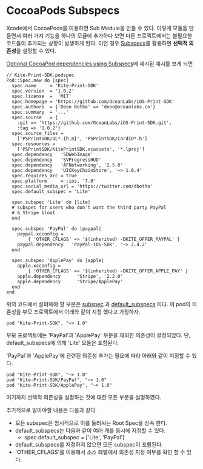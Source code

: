 # CocoaPods Subspecs
Xcode에서 CocoaPods를 이용하면 Sub Module을 만들 수 있다. 이렇게 모듈을 만들면서 여러 가지 기능을 하나의 모귤에 추가하다 보면 다른 프로젝트에서는 불필요한 코드들이 추가되는 상황이 발생하게 된다. 이런 경우 [Subspecs](https://guides.cocoapods.org/syntax/podspec.html#group_subspecs)를 활용하면 **선택적 의존성**을 설정할 수 있다. 

[Optional CocoaPod dependencies using Subspecs](http://www.dbotha.com/2014/12/04/optional-cocoapod-dependencies/)에 제시된 예시를 보게 되면

```cocoapod
// Kite-Print-SDK.podspec
Pod::Spec.new do |spec|
  spec.name     = 'Kite-Print-SDK'
  spec.version  = '1.0.2'
  spec.license  =  'MIT'
  spec.homepage = 'https://github.com/OceanLabs/iOS-Print-SDK'
  spec.authors  = {'Deon Botha' => 'deon@oceanlabs.co'}
  spec.summary  = '...'
  spec.source   = {
    :git => 'https://github.com/OceanLabs/iOS-Print-SDK.git',
    :tag => '1.0.2'}
  spec.source_files =
    ['PSPrintSDK/OL*.{h,m}', 'PSPrintSDK/CardIO*.h']
  spec.resources =
    ['PSPrintSDK/KitePrintSDK.xcassets', '*.lproj']
  spec.dependency   'SDWebImage'
  spec.dependency   'SVProgressHUD'
  spec.dependency   'AFNetworking', '2.5.0'
  spec.dependency   'UICKeyChainStore', '~> 1.0.4'
  spec.requires_arc = true
  spec.platform     = :ios, '7.0'
  spec.social_media_url = 'https://twitter.com/dbotha'
  spec.default_subspec = 'Lite'

  spec.subspec 'Lite' do |lite|
  # subspec for users who don't want the third party PayPal
  # & Stripe bloat
  end

  spec.subspec 'PayPal' do |paypal|
    paypal.xcconfig =  
        { 'OTHER_CFLAGS' => '$(inherited) -DKITE_OFFER_PAYPAL' }
    paypal.dependency   'PayPal-iOS-SDK', '~> 2.4.2'
  end

  spec.subspec 'ApplePay' do |apple|
    apple.xcconfig =   
        { 'OTHER_CFLAGS' => '$(inherited) -DKITE_OFFER_APPLE_PAY' }
    apple.dependency      'Stripe', '2.2.0'
    apple.dependency      'Stripe/ApplePay'
  end
end
```

위의 코드에서 살펴봐야 할 부분은 [subspec](https://guides.cocoapods.org/syntax/podspec.html#subspec) 과 [default_subspecs](https://guides.cocoapods.org/syntax/podspec.html#default_subspecs) 이다.
이 pod의 의존성을 부모 프로젝트에서 아래와 같이 지정 했다고 가정하자.

```cocoapod
pod "Kite-Print-SDK", "~> 1.0"
```

부모 프로젝트에는 'PayPal'과 'ApplePay' 부분을 제외한 의존성이 설정되었다. 단, default_subspecs에 의해 'Lite' 모듈은 포함된다.

'PayPal'과 'ApplePay'에 관련된 의존성 추가는 필요에 따라 아래와 같이 지정할 수 있다.

```cocoapod
pod "Kite-Print-SDK", "~> 1.0"
pod "Kite-Print-SDK/PayPal", "~> 1.0"
pod "Kite-Print-SDK/ApplePay", "~> 1.0"
```

여기까지 선택적 의존성을 설정하는 것에 대한 모든 부분을 설명하였다.


추가적으로 알아야할 내용은 다음과 같다.
* 모든 subspec은 암시적으로 이를 둘러싸는 Root Spec을 상속 한다.
* default_subspecs는 다음과 같이 여러 개를 동시에 지정할 수 있다.
	* spec.default_subspec = ['Lite', 'PayPal']
* default_subspecs를 지정하지 않으면 모든 subspec이 포함된다.
* 'OTHER_CFLAGS'를 이용해서 소스 레벨에서 의존성 지정 여부를 확인 할 수 있다.
